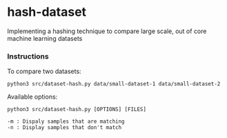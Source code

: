 # hash-dataset
Implementing a hashing technique to compare large scale, out of core machine learning datasets

### Instructions

To compare two datasets: 

```
python3 src/dataset-hash.py data/small-dataset-1 data/small-dataset-2
```

Available options: 

```
python3 src/dataset-hash.py [OPTIONS] [FILES]

-m : Dispaly samples that are matching
-n : Display samples that don't match
```
